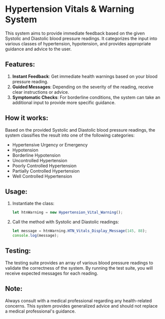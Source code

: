 # Hypertension Vitals & Warning System

This system aims to provide immediate feedback based on the given Systolic and Diastolic blood pressure readings. It categorizes the input into various classes of hypertension, hypotension, and provides appropriate guidance and advice to the user.

## Features:

1. **Instant Feedback**: Get immediate health warnings based on your blood pressure reading.
2. **Guided Messages**: Depending on the severity of the reading, receive clear instructions or advice.
3. **Symptomatic Checks**: For borderline conditions, the system can take an additional input to provide more specific guidance.

## How it works:

Based on the provided Systolic and Diastolic blood pressure readings, the system classifies the result into one of the following categories:

- Hypertensive Urgency or Emergency
- Hypotension
- Borderline Hypotension
- Uncontrolled Hypertension
- Poorly Controlled Hypertension
- Partially Controlled Hypertension
- Well Controlled Hypertension

## Usage:

1. Instantiate the class:
    ```typescript
    let htnWarning = new Hypertension_Vital_Warning();
    ```

2. Call the method with Systolic and Diastolic readings:
    ```typescript
    let message = htnWarning.HTN_Vitals_Display_Message(145, 88);
    console.log(message);
    ```

## Testing:

The testing suite provides an array of various blood pressure readings to validate the correctness of the system. By running the test suite, you will receive expected messages for each reading.

## Note:

Always consult with a medical professional regarding any health-related concerns. This system provides generalized advice and should not replace a medical professional's guidance.
